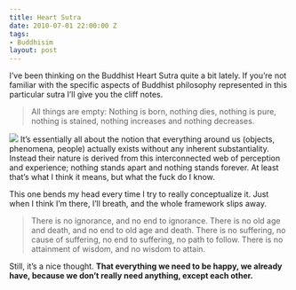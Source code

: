 ```yaml
---
title: Heart Sutra
date: 2010-07-01 22:00:00 Z
tags:
- Buddhisim
layout: post
---
```

I’ve been thinking on the Buddhist Heart Sutra quite a bit lately. If you’re not familiar with the specific aspects of Buddhist philosophy represented in this particular sutra I’ll give you the cliff notes.

<blockquote>All things are empty: Nothing is born, nothing dies, nothing is pure, nothing is stained, nothing increases and nothing decreases.</blockquote>

<img src='/images/heartsutra.jpg' >
It’s essentially all about the notion that everything around us (objects, phenomena, people) actually exists without any inherent substantiality. Instead their nature is derived from this interconnected web of perception and experience; nothing stands apart and nothing stands forever. At least that’s what I think it means, but what the fuck do I know.

<!--more-->

This one bends my head every time I try to really conceptualize it. Just when I think I’m there, I’ll breath, and the whole framework slips away.

<blockquote>There is no ignorance, and no end to ignorance. There is no old age and death, and no end to old age and death. There is no suffering, no cause of suffering, no end to suffering, no path to follow. There is no attainment of wisdom, and no wisdom to attain.</blockquote>
Still, it’s a nice thought. <strong>That everything we need to be happy, we already have, because we don’t really need anything, except each other.</strong>

